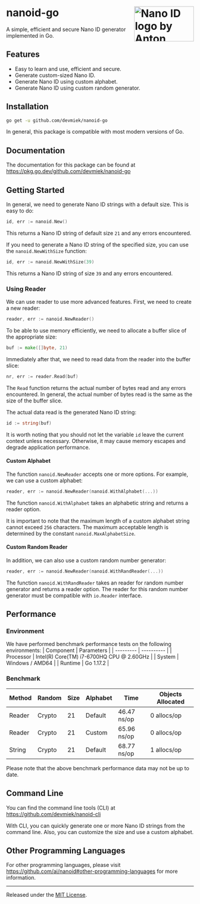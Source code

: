 # nanoid-go <img src="https://ai.github.io/nanoid/logo.svg" align="right" alt="Nano ID logo by Anton Lovchikov" width="160" height="94">
A simple, efficient and secure Nano ID generator implemented in Go.

## Features
- Easy to learn and use, efficient and secure.
- Generate custom-sized Nano ID.
- Generate Nano ID using custom alphabet.
- Generate Nano ID using custom random generator.

## Installation
```bash
go get -u github.com/devmiek/nanoid-go
```
In general, this package is compatible with most modern versions of Go.

## Documentation
The documentation for this package can be found at https://pkg.go.dev/github.com/devmiek/nanoid-go

## Getting Started
In general, we need to generate Nano ID strings with a default size. This is easy to do:
```go
id, err := nanoid.New()
```
This returns a Nano ID string of default size `21` and any errors encountered.

If you need to generate a Nano ID string of the specified size, you can use the `nanoid.NewWithSize` function:
```go
id, err := nanoid.NewWithSize(39)
```
This returns a Nano ID string of size `39` and any errors encountered.

### Using Reader
We can use reader to use more advanced features. First, we need to create a new reader:
```go
reader, err := nanoid.NewReader()
```

To be able to use memory efficiently, we need to allocate a buffer slice of the appropriate size:
```go
buf := make([]byte, 21)
```

Immediately after that, we need to read data from the reader into the buffer slice:
```go
nr, err := reader.Read(buf)
```
The `Read` function returns the actual number of bytes read and any errors encountered. In general, the actual number of bytes read is the same as the size of the buffer slice.

The actual data read is the generated Nano ID string:
```go
id := string(buf)
```
It is worth noting that you should not let the variable `id` leave the current context unless necessary. Otherwise, it may cause memory escapes and degrade application performance.

#### Custom Alphabet
The function `nanoid.NewReader` accepts one or more options. For example, we can use a custom alphabet:
```go
reader, err := nanoid.NewReader(nanoid.WithAlphabet(...))
```
The function `nanoid.WithAlphabet` takes an alphabetic string and returns a reader option.

It is important to note that the maximum length of a custom alphabet string cannot exceed `256` characters. The maximum acceptable length is determined by the constant `nanoid.MaxAlphabetSize`.

#### Custom Random Reader
In addition, we can also use a custom random number generator:
```go
reader, err := nanoid.NewReader(nanoid.WithRandReader(...))
```
The function `nanoid.WithRandReader` takes an reader for random number generator and returns a reader option. The reader for this random number generator must be compatible with `io.Reader` interface.

## Performance
### Environment
We have performed benchmark performance tests on the following environments:
| Component | Parameters |
| --------- | ---------- |
| Processor | Intel(R) Core(TM) i7-6700HQ CPU @ 2.60GHz |
| System | Windows / AMD64 |
| Runtime | Go 1.17.2 |

### Benchmark
| Method | Random | Size | Alphabet | Time | Objects Allocated |
| ------ | ------ | ---- | -------- | ---- | ----------------- |
| Reader | Crypto | 21 | Default | 46.47 ns/op | 0 allocs/op |
| Reader | Crypto |21 | Custom | 65.96 ns/op | 0 allocs/op |
| String | Crypto | 21 | Default | 68.77 ns/op | 1 allocs/op |

Please note that the above benchmark performance data may not be up to date.

## Command Line
You can find the command line tools (CLI) at https://github.com/devmiek/nanoid-cli

With CLI, you can quickly generate one or more Nano ID strings from the command line. Also, you can customize the size and use a custom alphabet.

## Other Programming Languages
For other programming languages, please visit https://github.com/ai/nanoid#other-programming-languages for more information.

<hr>

Released under the [MIT License](LICENSE).
